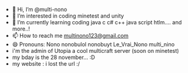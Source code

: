 - 👋 Hi, I’m @multi-nono
- 👀 I’m interested in coding minetest and unity
- 🌱 I’m currently learning coding java c c# c++ java script htlm.... and more..!
- 📫 How to reach me multinono123@gmail.com
- 😄 Pronouns: Nono nonobulol nonobuyt Le_Vrai_Nono multi_nino
-  i'm the admin of Utopia a cool multicraft server (soon on minetest)
- my bday is the 28 november... :D
- my website : i lost the url :/
<!---
multi-nono/multi-nono is a ✨ special ✨ repository because its `README.md` (this file) appears on your GitHub profile.
You can click the Preview link to take a look at your changes.
--->
